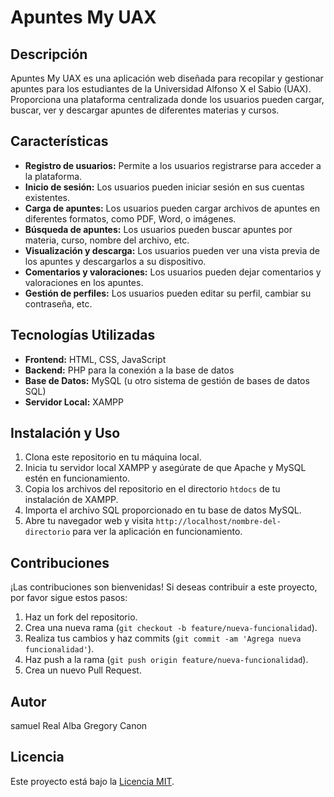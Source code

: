 # Apuntes My UAX

## Descripción
Apuntes My UAX es una aplicación web diseñada para recopilar y gestionar apuntes para los estudiantes de la Universidad Alfonso X el Sabio (UAX). Proporciona una plataforma centralizada donde los usuarios pueden cargar, buscar, ver y descargar apuntes de diferentes materias y cursos.

## Características
- **Registro de usuarios:** Permite a los usuarios registrarse para acceder a la plataforma.
- **Inicio de sesión:** Los usuarios pueden iniciar sesión en sus cuentas existentes.
- **Carga de apuntes:** Los usuarios pueden cargar archivos de apuntes en diferentes formatos, como PDF, Word, o imágenes.
- **Búsqueda de apuntes:** Los usuarios pueden buscar apuntes por materia, curso, nombre del archivo, etc.
- **Visualización y descarga:** Los usuarios pueden ver una vista previa de los apuntes y descargarlos a su dispositivo.
- **Comentarios y valoraciones:** Los usuarios pueden dejar comentarios y valoraciones en los apuntes.
- **Gestión de perfiles:** Los usuarios pueden editar su perfil, cambiar su contraseña, etc.

## Tecnologías Utilizadas
- **Frontend:** HTML, CSS, JavaScript
- **Backend:** PHP para la conexión a la base de datos
- **Base de Datos:** MySQL (u otro sistema de gestión de bases de datos SQL)
- **Servidor Local:** XAMPP

## Instalación y Uso
1. Clona este repositorio en tu máquina local.
2. Inicia tu servidor local XAMPP y asegúrate de que Apache y MySQL estén en funcionamiento.
3. Copia los archivos del repositorio en el directorio `htdocs` de tu instalación de XAMPP.
4. Importa el archivo SQL proporcionado en tu base de datos MySQL.
5. Abre tu navegador web y visita `http://localhost/nombre-del-directorio` para ver la aplicación en funcionamiento.

## Contribuciones
¡Las contribuciones son bienvenidas! Si deseas contribuir a este proyecto, por favor sigue estos pasos:
1. Haz un fork del repositorio.
2. Crea una nueva rama (`git checkout -b feature/nueva-funcionalidad`).
3. Realiza tus cambios y haz commits (`git commit -am 'Agrega nueva funcionalidad'`).
4. Haz push a la rama (`git push origin feature/nueva-funcionalidad`).
5. Crea un nuevo Pull Request.

## Autor
samuel Real
Alba 
Gregory Canon

## Licencia
Este proyecto está bajo la [Licencia MIT](LICENSE).
